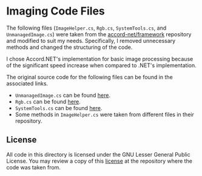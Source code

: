 ﻿# Imaging Code Files
The following files (`ImageHelper.cs`, `Rgb.cs`, `SystemTools.cs`, and `UnmanagedImage.cs`) were taken from the [accord-net/framework](https://github.com/accord-net/framework/) repository and modified to suit my needs. Specifically, I removed unnecessary methods and changed the structuring of the code. 

I chose Accord.NET's implementation for basic image processing because of the significant speed increase when compared to .NET's implementation. 

The original source code for the following files can be found in the associated links.
- `UnmanagedImage.cs` can be found [here](blob/development/Sources/Accord.Imaging/AForge.Imaging/UnmanagedImage.cs).
- `Rgb.cs` can be found [here](https://github.com/accord-net/framework/blob/development/Sources/Accord.Imaging/Colors/RGB.cs). 
- `SystemTools.cs` can be found [here](https://github.com/accord-net/framework/blob/development/Sources/Accord.Core/AForge.Core/SystemTools.cs).
- Some methods in `ImageHelper.cs` were taken from different files in their repository.

## License
All code in this directory is licensed under the GNU Lesser General Public License. You may review a copy of this [license](https://github.com/accord-net/framework/blob/development/License.txt) at the repository where the code was taken from.